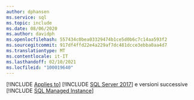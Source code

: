 ```yaml
---
author: dphansen
ms.service: sql
ms.topic: include
ms.date: 08/06/2020
ms.author: davidph
ms.openlocfilehash: 557434c0bea03329474b1ce5d0b6c7c14aa593f2
ms.sourcegitcommit: 917df4ffd22e4a229af7dc481dcce3ebba0aa4d7
ms.translationtype: MT
ms.contentlocale: it-IT
ms.lasthandoff: 02/10/2021
ms.locfileid: "100019640"
---
```

[!INCLUDE [Applies to](../../includes/applies-md.md)] [!INCLUDE [SQL Server 2017](_ss2017.md)] e versioni successive [!INCLUDE [SQL Managed Instance](../../includes/applies-to-version/_asdbmi.md)]
